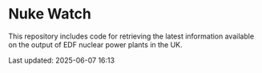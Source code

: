 # Nuke Watch

This repository includes code for retrieving the latest information available on the output of EDF nuclear power plants in the UK.

Last updated: 2025-06-07 16:13
